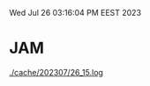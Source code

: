 Wed Jul 26 03:16:04 PM EEST 2023
# JAM
<a href='./cache/202307/26_15.log'>./cache/202307/26_15.log</a>
